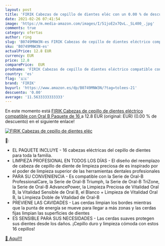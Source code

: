 ```yaml
---
layout: post
title: 'FIRIK Cabezas de cepillo de dientes eléc con un 0.00 % de descuento'
date: 2021-02-26 07:41:54
image: 'https://m.media-amazon.com/images/I/51joE2x7QvL._SL400_.jpg'
comments: true
category: ofertas
author: ring
slug: 'B0749MNW3N-es FIRIK Cabezas de cepillo de dientes eléctrico compatible...'
sku: 'B0749MNW3N-es'
actualPrice: 12.8 EUR
currency: EUR
price: 12.8
comparePrice:  EUR
prodname: 'FIRIK Cabezas de cepillo de dientes eléctrico compatible con Oral B  Paquete de 16 '
country: 'es'
flag: '🇪🇸'
brand: 'FIRIK'
buyurl: 'https://www.amazon.es/dp/B0749MNW3N/?tag=tolees-21'
descuento: '0.00'
average: '11.5633333333333'
---
```


En este momento está [FIRIK Cabezas de cepillo de dientes eléctrico compatible con Oral B  Paquete de 16 ](https://www.amazon.es/dp/B0749MNW3N/?tag=tolees-21) a 12.8 EUR (original:  EUR) (0.00 %  de descuento) en el siguiente enlace!

[![FIRIK Cabezas de cepillo de dientes eléc](https://m.media-amazon.com/images/I/51joE2x7QvL._SL400_.jpg)](https://www.amazon.es/dp/B0749MNW3N/?tag=tolees-21)

🔎:

- EL PAQUETE INCLUYE - 16 cabezas eléctricas del cepillo de dientes para toda la familia.
- LIMPIEZA PROFESIONAL EN TODOS LOS DÍAS - El diseño del reemplazo de cabeza de cepillo de diente de limpieza preciosa de es inspirado por el poder de limpieza superior de las herramientas dentales profesionales
- PARA SU CONVENIENCIA - Es compatible con la Serie de Oral-B ProfessionalCare, la Serie de Oral-B Triumph, la Serie de Oral-B TriZone, la Serie de Oral-B AdvancePower, la Limpieza Preciosa de Vitalidad Oral B, la Vitalidad Sensible de Oral B, el Blanco + Limpieza de Vitalidad Oral B, la Limpieza Doble de Vitalidad de Oral-B
- PREVIENE LAS CAVIDADES - Las cerdas limpian los bordes mientras que la punta de energía se mueve para llegar a más zonas y las cerdas fijas limpian las superficies de dientes
- ES SENSIBLE PARA SUS NECESIDADES - Las cerdas suaves protegen sus dientes desde los daños. ¡Cepillo duro y limpieza cómoda con estos 16 cepillos!

[🛒 Aquí!!!](https://www.amazon.es/dp/B0749MNW3N/?tag=tolees-21)
